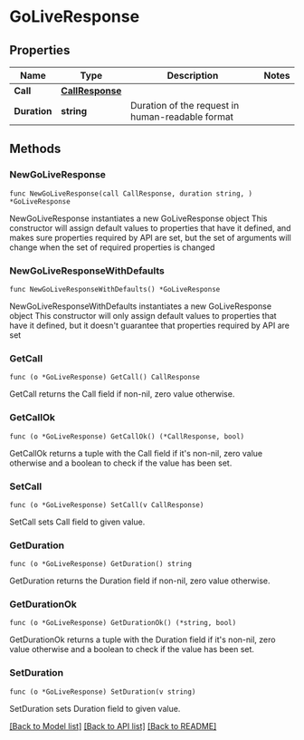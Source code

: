 # GoLiveResponse

## Properties

Name | Type | Description | Notes
------------ | ------------- | ------------- | -------------
**Call** | [**CallResponse**](CallResponse.md) |  | 
**Duration** | **string** | Duration of the request in human-readable format | 

## Methods

### NewGoLiveResponse

`func NewGoLiveResponse(call CallResponse, duration string, ) *GoLiveResponse`

NewGoLiveResponse instantiates a new GoLiveResponse object
This constructor will assign default values to properties that have it defined,
and makes sure properties required by API are set, but the set of arguments
will change when the set of required properties is changed

### NewGoLiveResponseWithDefaults

`func NewGoLiveResponseWithDefaults() *GoLiveResponse`

NewGoLiveResponseWithDefaults instantiates a new GoLiveResponse object
This constructor will only assign default values to properties that have it defined,
but it doesn't guarantee that properties required by API are set

### GetCall

`func (o *GoLiveResponse) GetCall() CallResponse`

GetCall returns the Call field if non-nil, zero value otherwise.

### GetCallOk

`func (o *GoLiveResponse) GetCallOk() (*CallResponse, bool)`

GetCallOk returns a tuple with the Call field if it's non-nil, zero value otherwise
and a boolean to check if the value has been set.

### SetCall

`func (o *GoLiveResponse) SetCall(v CallResponse)`

SetCall sets Call field to given value.


### GetDuration

`func (o *GoLiveResponse) GetDuration() string`

GetDuration returns the Duration field if non-nil, zero value otherwise.

### GetDurationOk

`func (o *GoLiveResponse) GetDurationOk() (*string, bool)`

GetDurationOk returns a tuple with the Duration field if it's non-nil, zero value otherwise
and a boolean to check if the value has been set.

### SetDuration

`func (o *GoLiveResponse) SetDuration(v string)`

SetDuration sets Duration field to given value.



[[Back to Model list]](../README.md#documentation-for-models) [[Back to API list]](../README.md#documentation-for-api-endpoints) [[Back to README]](../README.md)


